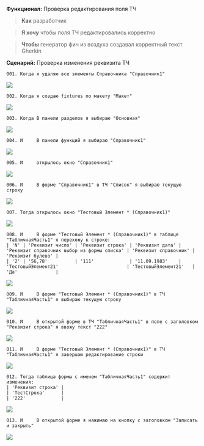 **Функционал:** Проверка редактирования поля ТЧ

> **Как** разработчик

> **Я хочу** чтобы поля ТЧ редактировались корректно

> **Чтобы** генератор фич из воздуха создавал корректный текст Gherkin


**Сценарий:** Проверка изменения реквизита ТЧ

	001. Когда я удаляю все элементы Справочника "Справочник1"
![](Issue-235-РедактированиеПоля/Issue-235-РедактированиеПоля_1_Проверка_изменения_реквизита_Т_001.png)

	002. Когда я создаю fixtures по макету "Макет"
![](Issue-235-РедактированиеПоля/Issue-235-РедактированиеПоля_2_Проверка_изменения_реквизита_Т_002.png)

	003. Когда В панели разделов я выбираю "Основная"
![](Issue-235-РедактированиеПоля/Issue-235-РедактированиеПоля_3_Проверка_изменения_реквизита_Т_003.png)

	004. И     В панели функций я выбираю "Справочник1"
![](Issue-235-РедактированиеПоля/Issue-235-РедактированиеПоля_4_Проверка_изменения_реквизита_Т_004.png)

	005. И     открылось окно "Справочник1"
![](Issue-235-РедактированиеПоля/Issue-235-РедактированиеПоля_5_Проверка_изменения_реквизита_Т_005.png)

	006. И     В форме "Справочник1" в ТЧ "Список" я выбираю текущую строку
![](Issue-235-РедактированиеПоля/Issue-235-РедактированиеПоля_6_Проверка_изменения_реквизита_Т_006.png)

	007. Тогда открылось окно "Тестовый Элемент * (Справочник1)"
![](Issue-235-РедактированиеПоля/Issue-235-РедактированиеПоля_7_Проверка_изменения_реквизита_Т_007.png)

	008. И     В форме "Тестовый Элемент * (Справочник1)" в таблице "ТабличнаяЧасть1" я перехожу к строке:
	| 'N' | 'Реквизит число' | 'Реквизит строка' | 'Реквизит дата' | 'Реквизит справочник выбор из формы списка' | 'Реквизит справочник' | 'Реквизит булево' |
	| '2' | '56,78'          | '111'             | '11.09.1983'    | 'ТестовыйЭлемент21'                         | 'ТестовыйЭлемент21'   | 'Да'              |
![](Issue-235-РедактированиеПоля/Issue-235-РедактированиеПоля_8_Проверка_изменения_реквизита_Т_008.png)

	009. И     В форме "Тестовый Элемент * (Справочник1)" в ТЧ "ТабличнаяЧасть1" я выбираю текущую строку
![](Issue-235-РедактированиеПоля/Issue-235-РедактированиеПоля_9_Проверка_изменения_реквизита_Т_009.png)

	010. И     В открытой форме в ТЧ "ТабличнаяЧасть1" в поле с заголовком "Реквизит строка" я ввожу текст "222"
![](Issue-235-РедактированиеПоля/Issue-235-РедактированиеПоля_10_Проверка_изменения_реквизита_Т_010.png)

	011. И     В форме "Тестовый Элемент * (Справочник1)" в ТЧ "ТабличнаяЧасть1" я завершаю редактирование строки
![](Issue-235-РедактированиеПоля/Issue-235-РедактированиеПоля_11_Проверка_изменения_реквизита_Т_011.png)

	012. Тогда таблица формы с именем "ТабличнаяЧасть1" содержит изменения:
	| 'Реквизит строка' |
	| 'ТестСтрока'      |
	| '222'             |
![](Issue-235-РедактированиеПоля/Issue-235-РедактированиеПоля_12_Проверка_изменения_реквизита_Т_012.png)

	013. И     В открытой форме я нажимаю на кнопку с заголовком "Записать и закрыть"
![](Issue-235-РедактированиеПоля/Issue-235-РедактированиеПоля_13_Проверка_изменения_реквизита_Т_013.png)
